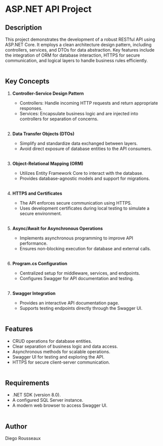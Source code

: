 # ASP.NET API Project<br>

## Description<br>
This project demonstrates the development of a robust RESTful API using ASP.NET Core. It employs a clean architecture design pattern, including controllers, services, and DTOs for data abstraction. Key features include the integration of ORM for database interaction, HTTPS for secure communication, and logical layers to handle business rules efficiently.<br><br>

## Key Concepts<br>
1. **Controller-Service Design Pattern**<br>
   - Controllers: Handle incoming HTTP requests and return appropriate responses.<br>
   - Services: Encapsulate business logic and are injected into controllers for separation of concerns.<br><br>

2. **Data Transfer Objects (DTOs)**<br>
   - Simplify and standardize data exchanged between layers.<br>
   - Avoid direct exposure of database entities to the API consumers.<br><br>

3. **Object-Relational Mapping (ORM)**<br>
   - Utilizes Entity Framework Core to interact with the database.<br>
   - Provides database-agnostic models and support for migrations.<br><br>

4. **HTTPS and Certificates**<br>
   - The API enforces secure communication using HTTPS.<br>
   - Uses development certificates during local testing to simulate a secure environment.<br><br>

5. **Async/Await for Asynchronous Operations**<br>
   - Implements asynchronous programming to improve API performance.<br>
   - Ensures non-blocking execution for database and external calls.<br><br>

6. **Program.cs Configuration**<br>
   - Centralized setup for middleware, services, and endpoints.<br>
   - Configures Swagger for API documentation and testing.<br><br>

7. **Swagger Integration**<br>
   - Provides an interactive API documentation page.<br>
   - Supports testing endpoints directly through the Swagger UI.<br><br>

## Features<br>
- CRUD operations for database entities.<br>
- Clear separation of business logic and data access.<br>
- Asynchronous methods for scalable operations.<br>
- Swagger UI for testing and exploring the API.<br>
- HTTPS for secure client-server communication.<br><br>

## Requirements<br>
- .NET SDK (version 8.0).<br>
- A configured SQL Server instance.<br>
- A modern web browser to access Swagger UI.<br><br>

## Author<br>
Diego Rousseaux<br>
